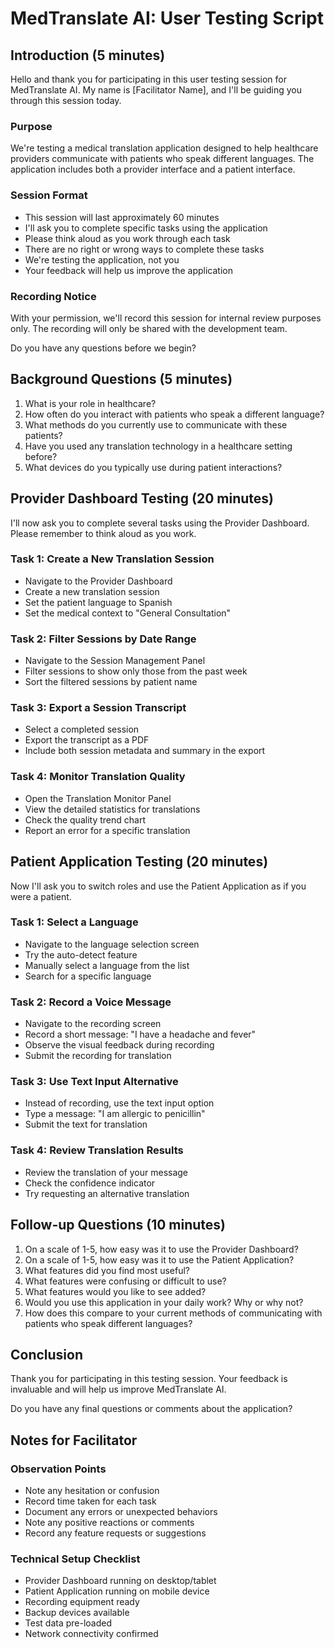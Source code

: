 # MedTranslate AI: User Testing Script

## Introduction (5 minutes)

Hello and thank you for participating in this user testing session for MedTranslate AI. My name is [Facilitator Name], and I'll be guiding you through this session today.

### Purpose
We're testing a medical translation application designed to help healthcare providers communicate with patients who speak different languages. The application includes both a provider interface and a patient interface.

### Session Format
- This session will last approximately 60 minutes
- I'll ask you to complete specific tasks using the application
- Please think aloud as you work through each task
- There are no right or wrong ways to complete these tasks
- We're testing the application, not you
- Your feedback will help us improve the application

### Recording Notice
With your permission, we'll record this session for internal review purposes only. The recording will only be shared with the development team.

Do you have any questions before we begin?

## Background Questions (5 minutes)

1. What is your role in healthcare?
2. How often do you interact with patients who speak a different language?
3. What methods do you currently use to communicate with these patients?
4. Have you used any translation technology in a healthcare setting before?
5. What devices do you typically use during patient interactions?

## Provider Dashboard Testing (20 minutes)

I'll now ask you to complete several tasks using the Provider Dashboard. Please remember to think aloud as you work.

### Task 1: Create a New Translation Session
- Navigate to the Provider Dashboard
- Create a new translation session
- Set the patient language to Spanish
- Set the medical context to "General Consultation"

### Task 2: Filter Sessions by Date Range
- Navigate to the Session Management Panel
- Filter sessions to show only those from the past week
- Sort the filtered sessions by patient name

### Task 3: Export a Session Transcript
- Select a completed session
- Export the transcript as a PDF
- Include both session metadata and summary in the export

### Task 4: Monitor Translation Quality
- Open the Translation Monitor Panel
- View the detailed statistics for translations
- Check the quality trend chart
- Report an error for a specific translation

## Patient Application Testing (20 minutes)

Now I'll ask you to switch roles and use the Patient Application as if you were a patient.

### Task 1: Select a Language
- Navigate to the language selection screen
- Try the auto-detect feature
- Manually select a language from the list
- Search for a specific language

### Task 2: Record a Voice Message
- Navigate to the recording screen
- Record a short message: "I have a headache and fever"
- Observe the visual feedback during recording
- Submit the recording for translation

### Task 3: Use Text Input Alternative
- Instead of recording, use the text input option
- Type a message: "I am allergic to penicillin"
- Submit the text for translation

### Task 4: Review Translation Results
- Review the translation of your message
- Check the confidence indicator
- Try requesting an alternative translation

## Follow-up Questions (10 minutes)

1. On a scale of 1-5, how easy was it to use the Provider Dashboard?
2. On a scale of 1-5, how easy was it to use the Patient Application?
3. What features did you find most useful?
4. What features were confusing or difficult to use?
5. What features would you like to see added?
6. Would you use this application in your daily work? Why or why not?
7. How does this compare to your current methods of communicating with patients who speak different languages?

## Conclusion

Thank you for participating in this testing session. Your feedback is invaluable and will help us improve MedTranslate AI.

Do you have any final questions or comments about the application?

## Notes for Facilitator

### Observation Points
- Note any hesitation or confusion
- Record time taken for each task
- Document any errors or unexpected behaviors
- Note any positive reactions or comments
- Record any feature requests or suggestions

### Technical Setup Checklist
- Provider Dashboard running on desktop/tablet
- Patient Application running on mobile device
- Recording equipment ready
- Backup devices available
- Test data pre-loaded
- Network connectivity confirmed
